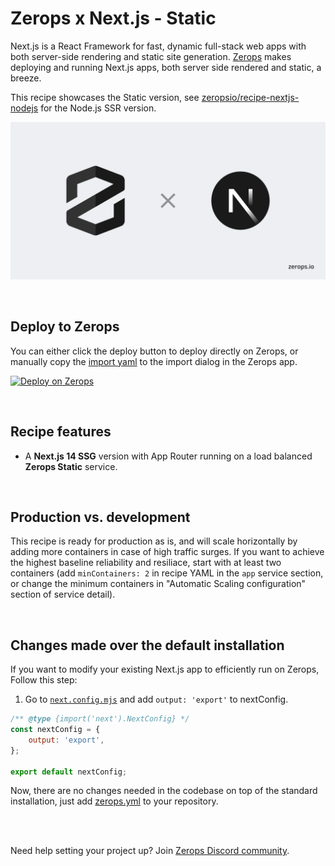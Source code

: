 # Zerops x Next.js - Static

Next.js is a React Framework for fast, dynamic full-stack web apps with both server-side rendering and static site generation. <a href="https://zerops.io/" target="_blank">Zerops</a> makes deploying and running Next.js apps, both server side rendered and static, a breeze.

This recipe showcases the Static version, see [zeropsio/recipe-nextjs-nodejs](https://github.com/zeropsio/recipe-nextjs-nodejs) for the Node.js SSR version.

![nextjs](https://github.com/zeropsio/recipe-shared-assets/blob/main/covers/svg/cover-nextjs.svg)

<br/>

## Deploy to Zerops

You can either click the deploy button to deploy directly on Zerops, or manually copy the [import yaml](https://github.com/zeropsio/recipe-nextjs-static/blob/main/zerops-project-import.yml) to the import dialog in the Zerops app.

[![Deploy on Zerops](https://github.com/zeropsio/recipe-shared-assets/blob/main/deploy-button/green/deploy-button.svg)](https://app.zerops.io/recipe/nextjs-static)

<br/>

## Recipe features
- A **Next.js 14 SSG** version with App Router running on a load balanced **Zerops Static** service.

<br/>

## Production vs. development
This recipe is ready for production as is, and will scale horizontally by adding more containers in case of high traffic surges. If you want to achieve the highest baseline reliability and resiliace, start with at least two containers (add `minContainers: 2` in recipe YAML in the `app` service section, or change the minimum containers in "Automatic Scaling configuration" section of service detail).

<br/>

## Changes made over the default installation
If you want to modify your existing Next.js app to efficiently run on Zerops, Follow this step:

1. Go to [`next.config.mjs`](https://github.com/zeropsio/recipe-nextjs-static/blob/main/next.config.mjs) and add `output: 'export'` to nextConfig.

```javascript
/** @type {import('next').NextConfig} */
const nextConfig = {
    output: 'export',
};

export default nextConfig;
```

Now, there are no changes needed in the codebase on top of the standard installation, just add [zerops.yml](https://github.com/zeropsio/recipe-nextjs-static/blob/main/zerops.yml) to your repository.

<br/>
<br/>

Need help setting your project up? Join [Zerops Discord community](https://discord.com/invite/WDvCZ54).
